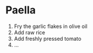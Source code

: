 # Paella

1. Fry the garlic flakes in olive oil
2. Add raw rice
3. Add freshly pressed tomato
4. ...